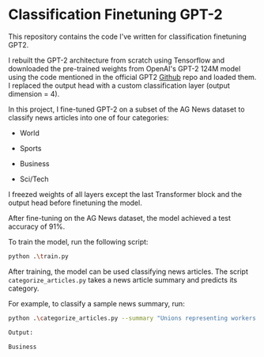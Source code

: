 # Classification Finetuning GPT-2

This repository contains the code I've written for classification finetuning GPT2.

I rebuilt the GPT-2 architecture from scratch using Tensorflow and downloaded the pre-trained weights from OpenAI's GPT-2 124M model using the code mentioned in the official GPT2 [Github](https://github.com/openai/gpt-2) repo and loaded them. I replaced the output head with a custom classification layer (output dimension = 4).

In this project, I fine-tuned GPT-2 on a subset of the AG News dataset to classify news articles into one of four categories:

* World

* Sports

* Business

* Sci/Tech

I freezed weights of all layers except the last Transformer block and the output head before finetuning the model.

After fine-tuning on the AG News dataset, the model achieved a test accuracy of 91%.

To train the model, run the following script:

```bash
python .\train.py
```

After training, the model can be used classifying news articles. The script `categorize_articles.py` takes a news article summary and predicts its category.

For example, to classify a sample news summary, run:

```bash
python .\categorize_articles.py --summary "Unions representing workers at Turner Newall say they are 'disappointed' after talks with stricken parent firm Federal Mogul."
```
```bash
Output:

Business
```
